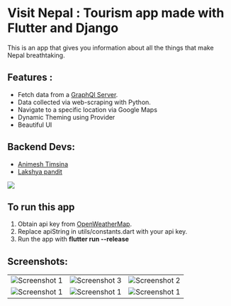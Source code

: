 # Visit Nepal : Tourism app made with Flutter and Django

This is an app that gives you information about all the things that make Nepal breathtaking.<br>

## Features :

<ul>
<li>Fetch data from a <a href ="http://tourism-nepal.herokuapp.com/">GraphQl Server</a>.</li>
<li>Data collected via web-scraping with Python.</li>
<li>Navigate to a specific location via Google Maps</li>
<li>Dynamic Theming using Provider</li>
<li>Beautiful UI</li>
</ul>

## Backend Devs:

<ul>
<li><a href ="https://github.com/AnimeshTimsina">Animesh Timsina</a></li>
<li><a href ="https://github.com/panditlakshya">Lakshya pandit</a></li>

</ul>
<a href ="https://play.google.com/store/apps/details?id=com.bimsina.visit_nepal"><img src ="https://play.google.com/intl/en/badges/images/generic/en_badge_web_generic.png"></a>

## To run this app

<ol>
<li>Obtain api key from <a href ="https://openweathermap.org/api">OpenWeatherMap</a>.</li>
<li>Replace apiString in utils/constants.dart with your api key.</li>
<li>Run the app with <b>flutter run --release</b></li>

</ol>

## Screenshots:<br>

<table style={border:"none"}><tr>

<td><img src="https://user-images.githubusercontent.com/29589003/60561720-50ddef80-9d74-11e9-9407-69d8fd28e144.png" alt="Screenshot 1"/></td>
<td><img src="https://user-images.githubusercontent.com/29589003/60561720-50ddef80-9d74-11e9-9407-69d8fd28e144.png" alt="Screenshot 3"/></td>
<td><img src="https://user-images.githubusercontent.com/29589003/60561927-23de0c80-9d75-11e9-82c4-11486f429028.png" alt="Screenshot 2"/></td>
</tr>
<tr>
<td><img src="https://user-images.githubusercontent.com/29589003/60561660-0b212700-9d74-11e9-9360-e14ffbb1e29d.png" alt="Screenshot 1"/></td>
<td><img src="https://user-images.githubusercontent.com/29589003/60561296-c47efd00-9d72-11e9-9a7f-b1316e1e2ca9.png" alt="Screenshot 1"/></td>
<td><img src="https://user-images.githubusercontent.com/29589003/60561303-c779ed80-9d72-11e9-8e20-0bc413e3db5b.png" alt="Screenshot 1"/></td>
</tr>
</table>
